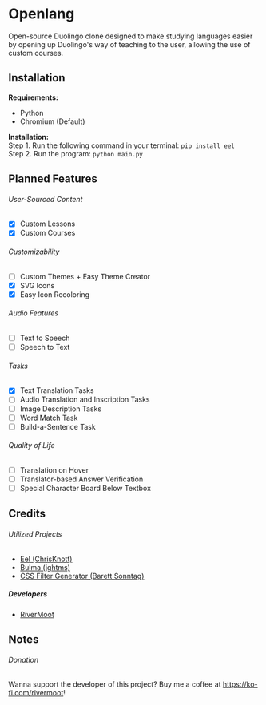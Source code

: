 # Openlang
Open-source Duolingo clone designed to make studying languages easier by opening up Duolingo's way of teaching to the user, allowing the use of custom courses.

## Installation
**Requirements:**
- Python
- Chromium (Default)

**Installation:**  
Step 1. Run the following command in your terminal: ```pip install eel```  
Step 2. Run the program: ```python main.py```

## Planned Features
###### User-Sourced Content
- [X] Custom Lessons
- [X] Custom Courses

###### Customizability
- [ ] Custom Themes + Easy Theme Creator
- [x] SVG Icons
- [x] Easy Icon Recoloring

###### Audio Features
- [ ] Text to Speech 
- [ ] Speech to Text 

###### Tasks
- [X] Text Translation Tasks
- [ ] Audio Translation and Inscription Tasks
- [ ] Image Description Tasks
- [ ] Word Match Task
- [ ] Build-a-Sentence Task

###### Quality of Life
- [ ] Translation on Hover
- [ ] Translator-based Answer Verification
- [ ] Special Character Board Below Textbox

## Credits
###### Utilized Projects
- [Eel (ChrisKnott)](https://github.com/ChrisKnott/Eel)
- [Bulma (jghtms)](https://github.com/jgthms/bulma)
- [CSS Filter Generator (Barett Sonntag)](https://codepen.io/sosuke/pen/Pjoqqp)

##### Developers
- [RiverMoot](https://github.com/RiverMoot)

## Notes
###### Donation
Wanna support the developer of this project? Buy me a coffee at https://ko-fi.com/rivermoot!

